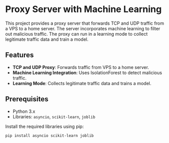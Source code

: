 # Proxy Server with Machine Learning

This project provides a proxy server that forwards TCP and UDP traffic from a VPS to a home server. The server incorporates machine learning to filter out malicious traffic. The proxy can run in a learning mode to collect legitimate traffic data and train a model.

## Features

- **TCP and UDP Proxy**: Forwards traffic from VPS to a home server.
- **Machine Learning Integration**: Uses IsolationForest to detect malicious traffic.
- **Learning Mode**: Collects legitimate traffic data and trains a model.

## Prerequisites

- Python 3.x
- Libraries: `asyncio`, `scikit-learn`, `joblib`

Install the required libraries using pip:

```sh
pip install asyncio scikit-learn joblib
